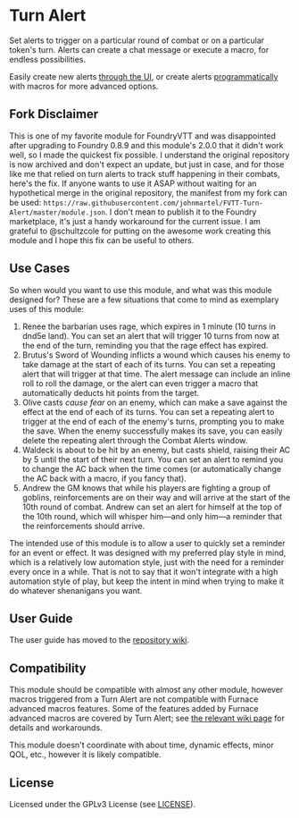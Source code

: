 # Turn Alert

Set alerts to trigger on a particular round of combat or on a particular token's turn.
Alerts can create a chat message or execute a macro, for endless possibilities.

Easily create new alerts [through the UI](https://github.com/schultzcole/FVTT-Turn-Alert/wiki/User-Guide), or create alerts [programmatically](https://github.com/schultzcole/FVTT-Turn-Alert/wiki/Turn-Alert-API) with macros for more advanced options.

## Fork Disclaimer

This is one of my favorite module for FoundryVTT and was disappointed after upgrading to Foundry 0.8.9 and this module's 2.0.0 that it didn't work well, so I made the quickest fix possible. I understand the original repository is now archived and don't expect an update, but just in case, and for those like me that relied on turn alerts to track stuff happening in their combats, here's the fix. If anyone wants to use it ASAP without waiting for an hypothetical merge in the original repository, the manifest from my fork can be used: `https://raw.githubusercontent.com/johnmartel/FVTT-Turn-Alert/master/module.json`. I don't mean to publish it to the Foundry marketplace, it's just a handy workaround for the current issue. I am grateful to @schultzcole for putting on the awesome work creating this module and I hope this fix can be useful to others.

## Use Cases

So when would you want to use this module, and what was this module designed for?
These are a few situations that come to mind as exemplary uses of this module:

1. Renee the barbarian uses rage, which expires in 1 minute (10 turns in dnd5e land).
You can set an alert that will trigger 10 turns from now at the end of the turn, reminding you that the rage effect has expired.
2. Brutus's Sword of Wounding inflicts a wound which causes his enemy to take damage at the start of each of its turns.
You can set a repeating alert that will trigger at that time.
The alert message can include an inline roll to roll the damage, or the alert can even trigger a macro that automatically deducts hit points from the target.
3. Olive casts *cause fear* on an enemy, which can make a save against the effect at the end of each of its turns.
You can set a repeating alert to trigger at the end of each of the enemy's turns, prompting you to make the save.
When the enemy successfully makes its save, you can easily delete the repeating alert through the Combat Alerts window.
4. Waldeck is about to be hit by an enemy, but casts shield, raising their AC by 5 until the start of their next turn.
You can set an alert to remind you to change the AC back when the time comes (or automatically change the AC back with a macro, if you fancy that).
5. Andrew the GM knows that while his players are fighting a group of goblins, reinforcements are on their way and will arrive at the start of the 10th round of combat.
Andrew can set an alert for himself at the top of the 10th round, which will whisper him—and only him—a reminder that the reinforcements should arrive.

The intended use of this module is to allow a user to quickly set a reminder for an event or effect.
It was designed with my preferred play style in mind, which is a relatively low automation style, just with the need for a reminder every once in a while.
That is not to say that it won't integrate with a high automation style of play, but keep the intent in mind when trying to make it do whatever shenanigans you want.

## User Guide

The user guide has moved to the [repository wiki](https://github.com/schultzcole/FVTT-Turn-Alert/wiki/User-Guide).

## Compatibility

This module should be compatible with almost any other module, however macros triggered from a Turn Alert are not compatible with Furnace advanced macros features.
Some of the features added by Furnace advanced macros are covered by Turn Alert; see [the relevant wiki page](https://github.com/schultzcole/FVTT-Turn-Alert/wiki/Triggering-Macros-from-a-Turn-Alert) for details and workarounds.

This module doesn't coordinate with about time, dynamic effects, minor QOL, etc., however it is likely compatible.

## License

Licensed under the GPLv3 License (see [LICENSE](LICENSE)).
